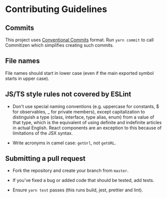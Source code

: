 # Contributing Guidelines

## Commits

This project uses [Conventional Commits](https://www.conventionalcommits.org/en/v1.0.0/) format. Run `yarn commit` to call Commitizen which simplifies creating such commits.

## File names

File names should start in lower case (even if the main exported symbol starts in upper case).

## JS/TS style rules not covered by ESLint

- Don't use special naming conventions (e.g. uppercase for constants, \$ for observables, \_ for private members), except capitalization to distinguish a type (class, interface, type alias, enum) from a value of that type, which is the equivalent of using definite and indefinite articles in actual English. React components are an exception to this because of limitations of the JSX syntax.

- Write acronyms in camel case: `getUrl`, not `getURL`.

## Submitting a pull request

- Fork the repository and create your branch from `master`.

- If you've fixed a bug or added code that should be tested, add tests.

- Ensure `yarn test` passes (this runs build, jest, prettier and lint).
